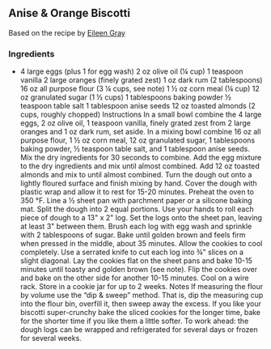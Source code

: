 ## Anise & Orange Biscotti

Based on the recipe by [Eileen Gray](https://www.baking-sense.com/2017/10/24/anise-orange-biscotti/)

### Ingredients

- 4 large eggs (plus 1 for egg wash)
2 oz olive oil (¼ cup)
1 teaspoon vanilla
2 large oranges (finely grated zest)
1 oz dark rum (2 tablespoons)
16 oz all purpose flour (3 ¼ cups, see note)
1 ½ oz corn meal (¼ cup)
12 oz granulated sugar (1 ½ cups)
1 tablespoons baking powder
½ teaspoon table salt
1 tablespoon anise seeds
12 oz toasted almonds (2 cups, roughly chopped)
Instructions
In a small bowl combine the 4 large eggs, 2 oz olive oil, 1 teaspoon vanilla, finely grated zest from 2 large oranges and 1 oz dark rum, set aside. In a mixing bowl combine 16 oz all purpose flour, 1 ½ oz corn meal, 12 oz granulated sugar, 1 tablespoons baking powder, ½ teaspoon table salt, and 1 tablespoon anise seeds. Mix the dry ingredients for 30 seconds to combine.
Add the egg mixture to the dry ingredients and mix until almost combined. Add 12 oz toasted almonds and mix to until almost combined. Turn the dough out onto a lightly floured surface and finish mixing by hand.
Cover the dough with plastic wrap and allow it to rest for 15-20 minutes. Preheat the oven to 350 °F. Line a ½ sheet pan with parchment paper or a silicone baking mat.
Split the dough into 2 equal portions. Use your hands to roll each piece of dough to a 13" x 2" log. Set the logs onto the sheet pan, leaving at least 3" between them. Brush each log with egg wash and sprinkle with 2 tablespoons of sugar.
Bake until golden brown and feels firm when pressed in the middle, about 35 minutes. Allow the cookies to cool completely.
Use a serrated knife to cut each log into ¾" slices on a slight diagonal. Lay the cookies flat on the sheet pans and bake 10-15 minutes until toasty and golden brown (see note). Flip the cookies over and bake on the other side for another 10-15 minutes. Cool on a wire rack.
Store in a cookie jar for up to 2 weeks.
Notes
If measuring the flour by volume use the “dip & sweep” method. That is, dip the measuring cup into the flour bin, overfill it, then sweep away the excess.
If you like your biscotti super-crunchy bake the sliced cookies for the longer time, bake for the shorter time if you like them a little softer.
To work ahead: the dough logs can be wrapped and refrigerated for several days or frozen for several weeks.
